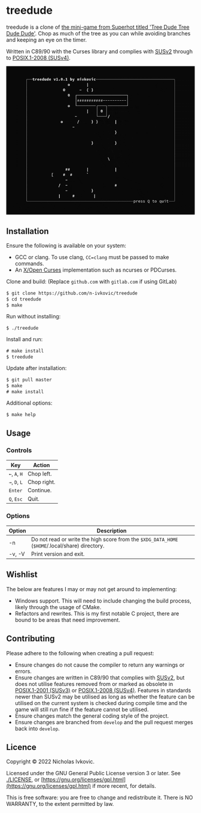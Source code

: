 # treedude

treedude is a clone of [the mini-game from Superhot titled 'Tree Dude Tree Dude Dude'](https://superhot.fandom.com/wiki/Tree_Dude). Chop as much of the tree as you can while avoiding branches and keeping an eye on the timer.

Written in C89/90 with the Curses library and complies with [SUSv2](https://pubs.opengroup.org/onlinepubs/007908799/) through to [POSIX.1-2008 (SUSv4)](https://pubs.opengroup.org/onlinepubs/9699919799/).

![treedude demo gif](.img/treedude.gif)

## Installation

Ensure the following is available on your system:
* GCC or clang. To use clang, `CC=clang` must be passed to make commands.
* An [X/Open Curses](https://pubs.opengroup.org/onlinepubs/7908799/xcurses/curses.h.html) implementation such as ncurses or PDCurses.

Clone and build:
(Replace `github.com` with `gitlab.com` if using GitLab)
```
$ git clone https://github.com/n-ivkovic/treedude
$ cd treedude
$ make
```

Run without installing:
```
$ ./treedude
```

Install and run:
```
# make install
$ treedude
```

Update after installation:
```
$ git pull master
$ make
# make install
```

Additional options:
```
$ make help
```

## Usage

### Controls

| Key           | Action      |
| ---           | ---         |
| `←`, `A`, `H` | Chop left.  |
| `→`, `D`, `L` | Chop right. |
| `Enter`       | Continue.   |
| `Q`, `Esc`    | Quit.       |

### Options

| Option | Description |
| ---    | ---         |
| -n     | Do not read or write the high score from the `$XDG_DATA_HOME` (`$HOME`/.local/share) directory. |
| -v, -V | Print version and exit. |

## Wishlist

The below are features I may or may not get around to implementing:

* Windows support. This will need to include changing the build process, likely through the usage of CMake.
* Refactors and rewrites. This is my first notable C project, there are bound to be areas that need improvement.

## Contributing

Please adhere to the following when creating a pull request:

* Ensure changes do not cause the compiler to return any warnings or errors.
* Ensure changes are written in C89/90 that complies with [SUSv2](https://pubs.opengroup.org/onlinepubs/007908799/), but does not utilise features removed from or marked as obsolete in [POSIX.1-2001 (SUSv3)](https://pubs.opengroup.org/onlinepubs/000095399/) or [POSIX.1-2008 (SUSv4)](https://pubs.opengroup.org/onlinepubs/9699919799/). Features in standards newer than SUSv2 may be utilised as long as whether the feature can be utilised on the current system is checked during compile time and the game will still run fine if the feature cannot be utilised.
* Ensure changes match the general coding style of the project.
* Ensure changes are branched from `develop` and the pull request merges back into `develop`.

## Licence

Copyright © 2022 Nicholas Ivkovic.

Licensed under the GNU General Public License version 3 or later. See [./LICENSE](./LICENSE), or [https://gnu.org/licenses/gpl.html](https://gnu.org/licenses/gpl.html) if more recent, for details.

This is free software: you are free to change and redistribute it. There is NO WARRANTY, to the extent permitted by law.
